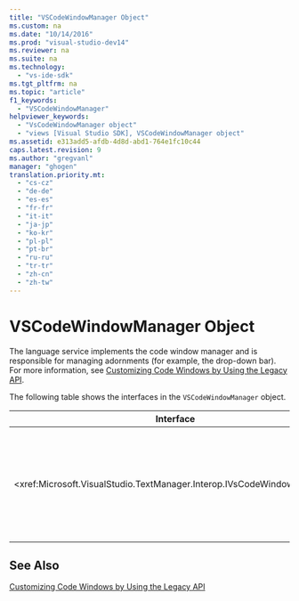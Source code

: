 ```yaml
---
title: "VSCodeWindowManager Object"
ms.custom: na
ms.date: "10/14/2016"
ms.prod: "visual-studio-dev14"
ms.reviewer: na
ms.suite: na
ms.technology: 
  - "vs-ide-sdk"
ms.tgt_pltfrm: na
ms.topic: "article"
f1_keywords: 
  - "VSCodeWindowManager"
helpviewer_keywords: 
  - "VsCodeWindowManager object"
  - "views [Visual Studio SDK], VSCodeWindowManager object"
ms.assetid: e313add5-afdb-4d8d-abd1-764e1fc10c44
caps.latest.revision: 9
ms.author: "gregvanl"
manager: "ghogen"
translation.priority.mt: 
  - "cs-cz"
  - "de-de"
  - "es-es"
  - "fr-fr"
  - "it-it"
  - "ja-jp"
  - "ko-kr"
  - "pl-pl"
  - "pt-br"
  - "ru-ru"
  - "tr-tr"
  - "zh-cn"
  - "zh-tw"
---
```

# VSCodeWindowManager Object
The language service implements the code window manager and is responsible for managing adornments (for example, the drop-down bar). For more information, see [Customizing Code Windows by Using the Legacy API](../extensibility/customizing-code-windows-by-using-the-legacy-api.md).  
  
 The following table shows the interfaces in the `VSCodeWindowManager` object.  
  
|Interface|Description|  
|---------------|-----------------|  
|\<xref:Microsoft.VisualStudio.TextManager.Interop.IVsCodeWindowManager>|Allows adornments (such as drop-down bars) to be added to or removed from a code window.|  
  
## See Also  
 [Customizing Code Windows by Using the Legacy API](../extensibility/customizing-code-windows-by-using-the-legacy-api.md)